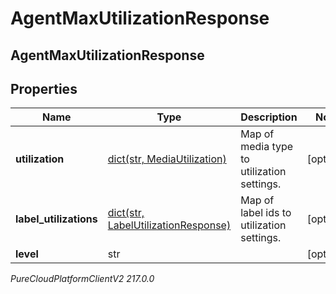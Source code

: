 # AgentMaxUtilizationResponse

## AgentMaxUtilizationResponse

## Properties

|Name | Type | Description | Notes|
|------------ | ------------- | ------------- | -------------|
| **utilization** | [dict(str, MediaUtilization)](MediaUtilization) | Map of media type to utilization settings. | [optional] |
| **label_utilizations** | [dict(str, LabelUtilizationResponse)](LabelUtilizationResponse) | Map of label ids to utilization settings. | [optional] |
| **level** | str |  | [optional] |



_PureCloudPlatformClientV2 217.0.0_
